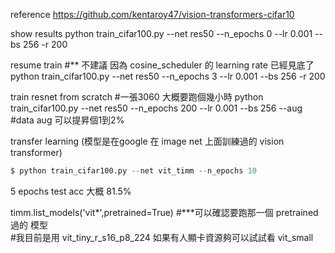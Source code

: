 reference
https://github.com/kentaroy47/vision-transformers-cifar10




show results
python train_cifar100.py --net res50 --n_epochs 0 --lr 0.001 --bs 256 -r 200


resume train    #**  不建議   因為 cosine_scheduler 的 learning rate 已經見底了
python train_cifar100.py --net res50 --n_epochs 3 --lr 0.001 --bs 256 -r 200

train resnet from scratch       #一張3060  大概要跑個幾小時
python train_cifar100.py --net res50 --n_epochs 200 --lr 0.001 --bs 256 --aug    
                                                                        #data aug 可以提昇個1到2%



transfer learning (模型是在google 在  image net 上面訓練過的 vision transformer)
```s
$ python train_cifar100.py --net vit_timm --n_epochs 10   
```
5  epochs test acc 大概  81.5%

timm.list_models('vit*',pretrained=True)   #***可以確認要跑那一個  pretrained 過的 模型   
#我目前是用 vit_tiny_r_s16_p8_224  如果有人顯卡資源夠可以試試看  vit_small 